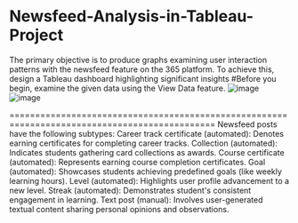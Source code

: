 # Newsfeed-Analysis-in-Tableau-Project
The primary objective is to produce graphs examining user interaction patterns with the newsfeed feature on the 365 platform. To achieve this, design a Tableau dashboard highlighting significant insights 
#Before you begin, examine the given data using the View Data feature.
![image](https://github.com/user-attachments/assets/6a665986-e4b4-485c-8878-efc189e7b98a)
![image](https://github.com/user-attachments/assets/559fe411-8d74-4c5b-a9cb-9c72ecfcfb1c)

==============================================================================================
Newsfeed posts have the following subtypes:
    Career track certificate (automated): Denotes earning certificates for completing career tracks.
    Collection (automated): Indicates students gathering card collections as awards.
    Course certificate (automated): Represents earning course completion certificates.
    Goal (automated): Showcases students achieving predefined goals (like weekly learning hours).
    Level (automated): Highlights user profile advancement to a new level.
    Streak (automated): Demonstrates student's consistent engagement in learning.
    Text post (manual): Involves user-generated textual content sharing personal opinions and observations.



